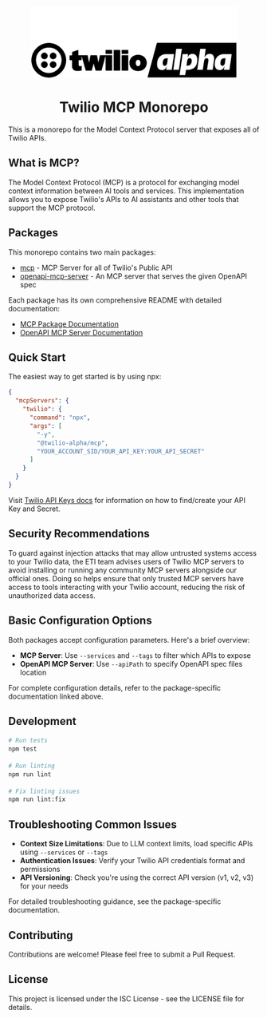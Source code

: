 <p align="center"><img src="https://github.com/twilio-labs/mcp/blob/246f1b1cd1854d1343468af07a2dfa179dc30a16/docs/twilioAlphaLogoLight.png?raw=true#gh-dark-mode-only" height="70" alt="Twilio Alpha"/><img src="https://github.com/twilio-labs/mcp/blob/246f1b1cd1854d1343468af07a2dfa179dc30a16/docs/twilioAlphaLogoDark.png?raw=true#gh-light-mode-only" height="70" alt="Twilio Alpha"/></p>
<h1 align="center">Twilio MCP Monorepo</h1>

This is a monorepo for the Model Context Protocol server that exposes all of Twilio APIs.

## What is MCP?

The Model Context Protocol (MCP) is a protocol for exchanging model context information between AI tools and services. This implementation allows you to expose Twilio's APIs to AI assistants and other tools that support the MCP protocol.

## Packages

This monorepo contains two main packages:

- [mcp](/packages/mcp) - MCP Server for all of Twilio's Public API
- [openapi-mcp-server](/packages/openapi-mcp-server) - An MCP server that serves the given OpenAPI spec

Each package has its own comprehensive README with detailed documentation:

- [MCP Package Documentation](/packages/mcp/README.md)
- [OpenAPI MCP Server Documentation](/packages/openapi-mcp-server/README.md)

## Quick Start

The easiest way to get started is by using npx:

```json
{
  "mcpServers": {
    "twilio": {
      "command": "npx",
      "args": [
        "-y",
        "@twilio-alpha/mcp",
        "YOUR_ACCOUNT_SID/YOUR_API_KEY:YOUR_API_SECRET"
      ]
    }
  }
}
```

Visit [Twilio API Keys docs](https://www.twilio.com/docs/iam/api-keys) for information on how to find/create your API Key and Secret.

## Security Recommendations

To guard against injection attacks that may allow untrusted systems access to your Twilio data, the ETI team advises users of Twilio MCP servers to avoid installing or running any community MCP servers alongside our official ones. Doing so helps ensure that only trusted MCP servers have access to tools interacting with your Twilio account, reducing the risk of unauthorized data access.

## Basic Configuration Options

Both packages accept configuration parameters. Here's a brief overview:

- **MCP Server**: Use `--services` and `--tags` to filter which APIs to expose
- **OpenAPI MCP Server**: Use `--apiPath` to specify OpenAPI spec files location

For complete configuration details, refer to the package-specific documentation linked above.

## Development

```bash
# Run tests
npm test

# Run linting
npm run lint

# Fix linting issues
npm run lint:fix
```

## Troubleshooting Common Issues

- **Context Size Limitations**: Due to LLM context limits, load specific APIs using `--services` or `--tags`
- **Authentication Issues**: Verify your Twilio API credentials format and permissions
- **API Versioning**: Check you're using the correct API version (v1, v2, v3) for your needs

For detailed troubleshooting guidance, see the package-specific documentation.

## Contributing

Contributions are welcome! Please feel free to submit a Pull Request.

## License

This project is licensed under the ISC License - see the LICENSE file for details.
